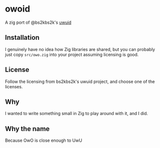 # owoid

A zig port of @bs2kbs2k's [uwuid](https://github.com/bs2kbs2k/uwuid)

## Installation

I genuinely have no idea how Zig libraries are shared, but you can probably just copy `src/owo.zig` into your project assuming licensing is good.

## License

Follow the licensing from bs2kbs2k's uwuid project, and choose one of the licenses. 

## Why

I wanted to write something small in Zig to play around with it, and I did. 

## Why the name

Because OwO is close enough to UwU
